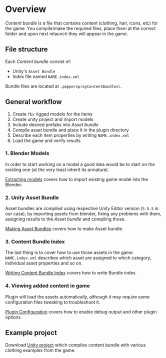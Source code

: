 ﻿# Overview

*Content bundle* is a file that contains content (clothing, hair, icons, etc) for the game. 
You compile/make the required files, place them at the correct folder and 
upon next relaunch they will appear in the game.

## File structure
Each *Content bundle* consist of:
* Unity's `Asset Bundle`
* Index file named `NAME.index.xml`

Bundle files are located at `.peppersprayContentBundles\`.

## General workflow
1. Create `fbx` rigged models for the items
1. Create unity project and import models
1. Include desired prefabs into *Asset bundle*
1. Compile asset bundle and place it in the plugin directory
1. Describe each item properties by writing `NAME.index.xml`
1. Load the game and verify results

### 1. Blender Models
In order to start working on a model a good idea would be to start on the existing one 
(at the very least inherit its armature). 

[Extracting models](https://github.com/peppersprayEzekiel/peppersprayContentBundleLoader/blob/master/peppersprayContentBundleLoader/docs/extracting_models.md) 
covers how to import existing game model into the Blender.

### 2. Unity Asset Bundle
Asset bundles are compiled using respective Unity Editor version (`5.5.5` in our case), by 
importing assets from blender, fixing any problems with them, assigning results to the
*Asset bundle* and compiling those.

[Making Asset Bundles](https://github.com/peppersprayEzekiel/peppersprayContentBundleLoader/blob/master/peppersprayContentBundleLoader/docs/making_asset_bundles.md) 
covers how to make Asset bundle.

### 3. Content Bundle Index
The last thing is to cover how to use those assets in the game. `NAME.index.xml` describes which
asset are assigned to which category, individual asset properties and so on.

[Writing Content Bundle Index](https://github.com/peppersprayEzekiel/peppersprayContentBundleLoader/blob/master/peppersprayContentBundleLoader/docs/writing_content_bundle_index.md)
covers how to write Bundle index.

### 4. Viewing added content in game
Plugin will load the assets automatically, although it may require some configuration files
tweaking to troubleshoot it.

[Plugin Configuration](https://github.com/peppersprayEzekiel/peppersprayContentBundleLoader/blob/master/peppersprayContentBundleLoader/docs/plugin_configuration.md) 
covers how to enable debug output and other plugin options. 

## Example project
Download [Unity project](https://drive.google.com/file/d/14ugQMBX_GjGL2mboTD67tCPRBoN59F3u/view?usp=sharing)
which compiles content bundle with various clothing examples from the game.
